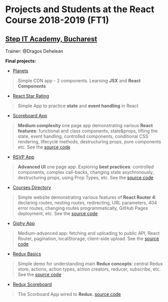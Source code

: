 # Projects and Students at the React Course 2018-2019 (FT1)
## [Step IT Academy, Bucharest](https://itstep.ro/)
Trainer: @Dragos Dehelean

**Final projects:**

* [Planets](https://dragosdehelean.github.io/React-projects/Modul2.1/aplicatie_4/final/) 

> Simple CDN app - 2 components. Learning **JSX** and **React Components**

* [React Star Rating](https://dragosdehelean.github.io/React-Star-Rating/) 

> Simple App to practice **state** and **event handling** in React

* [Scoreboard App](https://dragosdehelean.github.io/React-Scoreboard-App/) 

> **Medium complexity** one page app demonstrating various **React features**: functional and class components, state&props, lifting the state, event handling, controlled components, conditional CSS rendering, lifecycle methods, destructuring props, pure components etc. See the [source code](https://github.com/dragosdehelean/React-projects/tree/master/Modul4.2/4.2-end)

* [RSVP App](https://dragosdehelean.github.io/React-RSVP-App/)
> **Advanced UI** one page app. Exploring **best practices**: controlled components, complex call-backs, changing state asychronously, destructuring props, using Prop Types, etc. See the [source code](https://github.com/dragosdehelean/React-RSVP-App.git)

* [Courses Directory](https://dragosdehelean.github.io/React-Course-Directory-App/) 

> Simple website demonstrating various features of **React Router 4**: declaring routes, nesting routes, redirecting, URL parameters, 404 error routes, changing routes programmatically, GitHub Pages deployment, etc. See the [source code](https://github.com/dragosdehelean/React-projects/tree/master/Modul6.1/course-directory)

* [Giphy App](https://dragosdehelean.github.io/React-Giphy-App/) 

> Medium-advanced app: fetching and uploading to public API, React Router, pagination, localStorage, client-side upload. See the [source code](https://github.com/dragosdehelean/React-Giphy-App)

* [Redux Basics](https://dragosdehelean.github.io/React-Redux-Basics/)

> Simple demo for understanding main **Redux concepts**: central Redux store, actions, action types, action creators, reducer, subscribe, etc. See the [source code](https://github.com/dragosdehelean/React-Redux-Scoreboard-App)

* [Redux Scoreboard](https://dragosdehelean.github.io/React-Redux-Scoreboard-App/)

> The Scorboard App wired to **Redux**. [source code](https://github.com/dragosdehelean/React-Redux-Scoreboard-App)